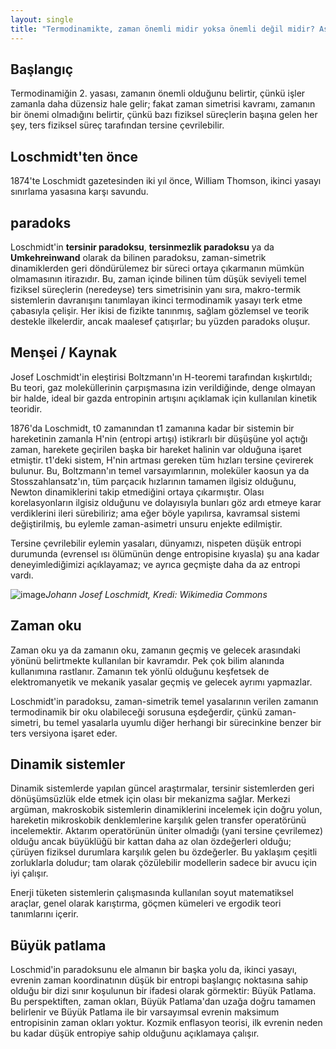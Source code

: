 ```yaml
---
layout: single
title: "Termodinamikte, zaman önemli midir yoksa önemli değil midir? Aslında bu bir paradokstur"
---
```

Başlangıç
-
Termodinamiğin 2. yasası, zamanın önemli olduğunu belirtir, çünkü işler zamanla daha düzensiz hale gelir; fakat zaman simetrisi kavramı, zamanın bir önemi olmadığını belirtir, çünkü bazı fiziksel süreçlerin başına gelen her şey, ters fiziksel süreç tarafından tersine çevrilebilir.

Loschmidt'ten önce
-
1874'te Loschmidt gazetesinden iki yıl önce, William Thomson, ikinci yasayı sınırlama yasasına karşı savundu.

paradoks
-
Loschmidt'in **tersinir paradoksu**, **tersinmezlik paradoksu** ya da **Umkehreinwand** olarak da bilinen paradoksu, zaman-simetrik dinamiklerden geri döndürülemez bir süreci ortaya çıkarmanın mümkün olmamasının itirazıdır. Bu, zaman içinde bilinen tüm düşük seviyeli temel fiziksel süreçlerin (neredeyse) ters simetrisinin yanı sıra, makro-termik sistemlerin davranışını tanımlayan ikinci termodinamik yasayı terk etme çabasıyla çelişir. Her ikisi de fizikte tanınmış, sağlam gözlemsel ve teorik destekle ilkelerdir, ancak maalesef çatışırlar; bu yüzden paradoks oluşur.

<script async src="//pagead2.googlesyndication.com/pagead/js/adsbygoogle.js"></script>
<ins class="adsbygoogle"
     style="display:block; text-align:center;"
     data-ad-layout="in-article"
     data-ad-format="fluid"
     data-ad-client="ca-pub-7868661326160958"
     data-ad-slot="3072558811"></ins>
<script>
     (adsbygoogle = window.adsbygoogle || []).push({});
</script>

Menşei / Kaynak
-
Josef Loschmidt'in eleştirisi Boltzmann'ın H-teoremi tarafından kışkırtıldı; Bu teori, gaz moleküllerinin çarpışmasına izin verildiğinde, denge olmayan bir halde, ideal bir gazda entropinin artışını açıklamak için kullanılan kinetik teoridir.

1876'da Loschmidt, t0 zamanından t1 zamanına kadar bir sistemin bir hareketinin zamanla H'nin (entropi artışı) istikrarlı bir düşüşüne yol açtığı zaman, harekete geçirilen başka bir hareket halinin var olduğuna işaret etmiştir. t1'deki sistem, H'nin artması gereken tüm hızları tersine çevirerek bulunur. Bu, Boltzmann'ın temel varsayımlarının, moleküler kaosun ya da Stosszahlansatz'ın, tüm parçacık hızlarının tamamen ilgisiz olduğunu, Newton dinamiklerini takip etmediğini ortaya çıkarmıştır. Olası korelasyonların ilgisiz olduğunu ve dolayısıyla bunları göz ardı etmeye karar verdiklerini ileri sürebiliriz; ama eğer böyle yapılırsa, kavramsal sistemi değiştirilmiş, bu eylemle zaman-asimetri unsuru enjekte edilmiştir.

Tersine çevrilebilir eylemin yasaları, dünyamızı, nispeten düşük entropi durumunda (evrensel ısı ölümünün denge entropisine kıyasla) şu ana kadar deneyimlediğimizi açıklayamaz; ve ayrıca geçmişte daha da az entropi vardı.

![image](https://upload.wikimedia.org/wikipedia/commons/thumb/f/f5/Johann_Josef_Loschmidt.jpg/220px-Johann_Josef_Loschmidt.jpg)*Johann Josef Loschmidt, Kredi: Wikimedia Commons*

Zaman oku
-
Zaman oku ya da zamanın oku, zamanın geçmiş ve gelecek arasındaki yönünü belirtmekte kullanılan bir kavramdır. Pek çok bilim alanında kullanımına rastlanır. Zamanın tek yönlü olduğunu keşfetsek de elektromanyetik ve mekanik yasalar geçmiş ve gelecek ayrımı yapmazlar.

<script async src="//pagead2.googlesyndication.com/pagead/js/adsbygoogle.js"></script>
<ins class="adsbygoogle"
     style="display:block; text-align:center;"
     data-ad-layout="in-article"
     data-ad-format="fluid"
     data-ad-client="ca-pub-7868661326160958"
     data-ad-slot="3072558811"></ins>
<script>
     (adsbygoogle = window.adsbygoogle || []).push({});
</script>

Loschmidt'in paradoksu, zaman-simetrik temel yasalarının verilen zamanın termodinamik bir oku olabileceği sorusuna eşdeğerdir, çünkü zaman-simetri, bu temel yasalarla uyumlu diğer herhangi bir sürecinkine benzer bir ters versiyona işaret eder.

Dinamik sistemler
-
Dinamik sistemlerde yapılan güncel araştırmalar, tersinir sistemlerden geri dönüşümsüzlük elde etmek için olası bir mekanizma sağlar. Merkezi argüman, makroskobik sistemlerin dinamiklerini incelemek için doğru yolun, hareketin mikroskobik denklemlerine karşılık gelen transfer operatörünü incelemektir. Aktarım operatörünün üniter olmadığı (yani tersine çevrilemez) olduğu ancak büyüklüğü bir kattan daha az olan özdeğerleri olduğu; çürüyen fiziksel durumlara karşılık gelen bu özdeğerler. Bu yaklaşım çeşitli zorluklarla doludur; tam olarak çözülebilir modellerin sadece bir avucu için iyi çalışır.

Enerji tüketen sistemlerin çalışmasında kullanılan soyut matematiksel araçlar, genel olarak karıştırma, göçmen kümeleri ve ergodik teori tanımlarını içerir.

Büyük patlama
-
Loschmid'in paradoksunu ele almanın bir başka yolu da, ikinci yasayı, evrenin zaman koordinatının düşük bir entropi başlangıç ​​noktasına sahip olduğu bir dizi sınır koşulunun bir ifadesi olarak görmektir: Büyük Patlama. Bu perspektiften, zaman okları, Büyük Patlama'dan uzağa doğru tamamen belirlenir ve Büyük Patlama ile bir varsayımsal evrenin maksimum entropisinin zaman okları yoktur. Kozmik enflasyon teorisi, ilk evrenin neden bu kadar düşük entropiye sahip olduğunu açıklamaya çalışır.
